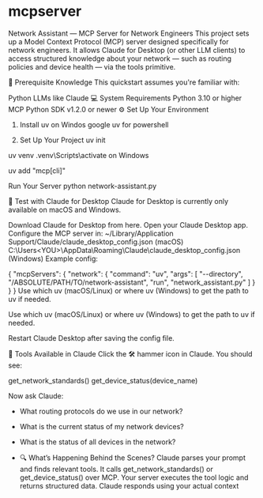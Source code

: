 # mcpserver
Network Assistant — MCP Server for Network Engineers
This project sets up a Model Context Protocol (MCP) server designed specifically for network engineers.
It allows Claude for Desktop (or other LLM clients) to access structured knowledge about your network — such as routing policies and device health — via the tools primitive.

🧠 Prerequisite Knowledge
This quickstart assumes you're familiar with:

Python
LLMs like Claude
💻 System Requirements
Python 3.10 or higher
MCP Python SDK v1.2.0 or newer
⚙️ Set Up Your Environment

1. Install uv
   on Windos google uv for powershell

2. Set Up Your Project
uv init

uv venv
.venv\Scripts\activate on Windows

uv add "mcp[cli]"

Run Your Server
python network-assistant.py

🧪 Test with Claude for Desktop
Claude for Desktop is currently only available on macOS and Windows.

Download Claude for Desktop from here.
Open your Claude Desktop app.
Configure the MCP server in:
~/Library/Application Support/Claude/claude_desktop_config.json (macOS)
C:\Users\<YOU>\AppData\Roaming\Claude\claude_desktop_config.json (Windows)
Example config:

{
  "mcpServers": {
    "network": {
      "command": "uv",
      "args": [
        "--directory",
        "/ABSOLUTE/PATH/TO/network-assistant",
        "run",
        "network_assistant.py"
      ]
    }
  }
}
Use which uv (macOS/Linux) or where uv (Windows) to get the path to uv if needed.

Use which uv (macOS/Linux) or where uv (Windows) to get the path to uv if needed.

Restart Claude Desktop after saving the config file.

🔨 Tools Available in Claude
Click the 🛠 hammer icon in Claude. You should see:

get_network_standards()
get_device_status(device_name)

Now ask Claude:

- What routing protocols do we use in our network?
- What is the current status of my network devices?
- What is the status of all devices in the network?

- 🔍 What’s Happening Behind the Scenes?
Claude parses your prompt and finds relevant tools.
It calls get_network_standards() or get_device_status() over MCP.
Your server executes the tool logic and returns structured data.
Claude responds using your actual context
